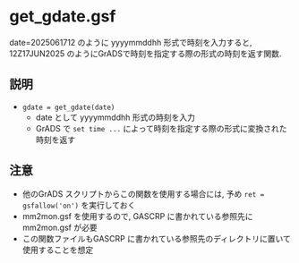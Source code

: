 # get_gdate.gsf
date=2025061712 のように yyyymmddhh 形式で時刻を入力すると,
12Z17JUN2025 のようにGrADSで時刻を指定する際の形式の時刻を返す関数.

## 説明
- `gdate = get_gdate(date)`
    - date として yyyymmddhh 形式の時刻を入力
    - GrADS で `set time ...` によって時刻を指定する際の形式に変換された時刻を返す

## 注意
- 他のGrADS スクリプトからこの関数を使用する場合には, 予め `ret = gsfallow('on')` を実行しておく
- mm2mon.gsf を使用するので, GASCRP に書かれている参照先に mm2mon.gsf が必要
- この関数ファイルもGASCRP に書かれている参照先のディレクトリに置いて使用することを想定
